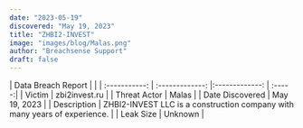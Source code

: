 ```yaml
---
date: "2023-05-19"
discovered: "May 19, 2023"
title: "ZHBI2-INVEST"
image: "images/blog/Malas.png"
author: "Breachsense Support"
draft: false
---
```


| Data Breach Report           |              | 
| :-----------: | :-------------:     |:-------------:    | :-----:|
| Victim      | zbi2invest.ru      | 
| Threat Actor      | Malas      | 
| Date Discovered      | May 19, 2023      | 
| Description      | ZHBI2-INVEST LLC is a construction company with many years of experience.      | 
| Leak Size      | Unknown      | 

